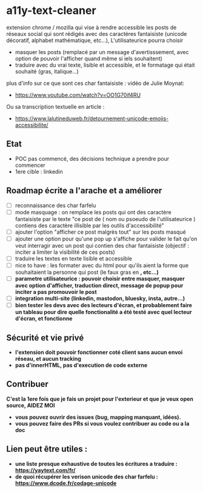 # a11y-text-cleaner
extension chrome / mozilla qui vise à rendre accessible les posts de réseaux social qui sont rédigés avec des caractères fantaisiste (unicode décoratif, alphabet mathématique, etc...),
L'utilisateurice pourra choisir
- masquer les posts (remplacé par un message d'avertisssement, avec option de pouvoir l'afficher quand même si iels souhaitent) 
- traduire avec du vrai texte, lisible et accessible, et le formatage qui était souhaité (gras, italique...)

plus d'info sur ce que sont ces char fantaisiste : 
vidéo de Julie Moynat:
- https://www.youtube.com/watch?v=OO1G70if4RU

Ou sa transcription textuelle en article : 
- https://www.lalutineduweb.fr/detournement-unicode-emojis-accessibilite/

## Etat
- POC pas commencé, des décisions technique a prendre pour commencer
- 1ere cible : linkedin

## Roadmap écrite a l'arache et a améliorer
- [ ] reconnaissance des char farfelu
- [ ] mode masquage : on remplace les posts qui ont des caractère fantaisiste par le texte "ce post de ( nom ou psoeudo de l'utilisateurice ) contiens des caractère illisible par les outils d'accessibilité"
- [ ] ajouter l'option "afficher ce post malgrès tout" sur les posts masqué
- [ ] ajouter une option pour qu'une pop up s'affiche pour valider le fait qu'on veut interragir avec un post qui contien des char fantaisiste (objectif : inciter a limiter la visibilité de ces posts)
- [ ] traduire les textes en texte lisible et accessible
- [ ] nice to have : les formater avec du html pour qu'ils aient la forme que souhaitaient la personne qui post (le faux gras en <b>, etc...)
- [ ] parametre utilisateurice : pouvoir choisir entre masquer, masquer avec option d'afficher, traduction direct, message de popup pour inciter a pas promouvoir le post
- [ ] integration multi-site (linkedin, mastodon, bluesky, insta, autre...)
- [ ] bien tester les devs avec des lecteurs d'écran, et probablement faire un tableau pour dire quelle fonctionalité a été testé avec quel lecteur d'écran, et fonctionne

## Sécurité et vie privé
- l'extension doit pouvoir fonctionner coté client sans aucun envoi réseau, et aucun tracking
- pas d'innerHTML, pas d'execution de code externe

## Contribuer
C'est la 1ere fois que je fais un projet pour l'exterieur et que je veux open source, AIDEZ MOI
- vous pouvez ouvrir des issues (bug, mapping manquant, idées).
- vous pouvez faire des PRs si vous voulez contribuer au code ou a la doc


## Lien peut être utiles : 
- une liste presque exhaustive de toutes les écritures a traduire : https://yaytext.com/fr/
- de quoi récupérer les verison unicode des char farfelu : https://www.dcode.fr/codage-unicode
